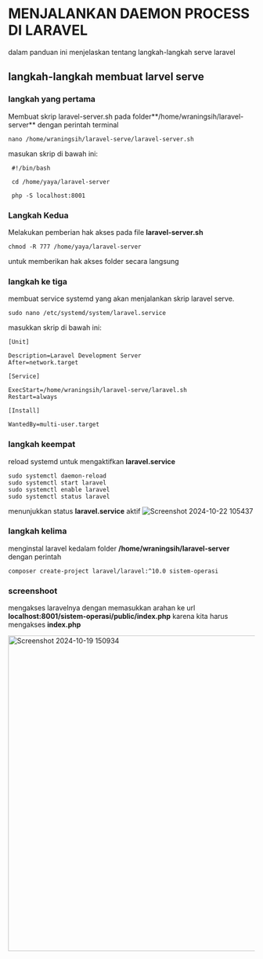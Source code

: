 # MENJALANKAN DAEMON PROCESS DI LARAVEL
 dalam panduan ini menjelaskan tentang langkah-langkah serve laravel

 ## langkah-langkah membuat larvel serve
 ### langkah yang pertama
 Membuat skrip laravel-server.sh pada folder**/home/wraningsih/laravel-server** dengan perintah terminal
  ```
 nano /home/wraningsih/laravel-serve/laravel-server.sh
 ```
masukan skrip di bawah ini:
```
 #!/bin/bash
 
 cd /home/yaya/laravel-server

 php -S localhost:8001
 ```

 ### Langkah Kedua
 Melakukan pemberian hak akses pada file **laravel-server.sh**

 ```
 chmod -R 777 /home/yaya/laravel-server
 ```

untuk memberikan hak akses folder secara langsung

### langkah ke tiga
membuat service systemd yang akan menjalankan skrip laravel serve.
 ```
 sudo nano /etc/systemd/system/laravel.service
 ```
masukkan skrip di bawah ini:
 ```
 [Unit]
 
 Description=Laravel Development Server
 After=network.target
  
 [Service]
 
 ExecStart=/home/wraningsih/laravel-serve/laravel.sh
 Restart=always
  
 [Install]
 
 WantedBy=multi-user.target
 ```
### langkah keempat
reload systemd untuk mengaktifkan **laravel.service**
 ```
 sudo systemctl daemon-reload
 sudo systemctl start laravel
 sudo systemctl enable laravel
 sudo systemctl status laravel
 ```
menunjukkan status **laravel.service** aktif
![Screenshot 2024-10-22 105437](https://github.com/user-attachments/assets/9ae9e2c5-cc03-41bc-bffa-e2ecaf068716)

### langkah kelima
menginstal laravel kedalam folder **/home/wraningsih/laravel-server** dengan perintah
 ```
 composer create-project laravel/laravel:^10.0 sistem-operasi
 ```

### screenshoot
mengakses laravelnya dengan memasukkan arahan ke url  **localhost:8001/sistem-operasi/public/index.php**  karena kita harus mengakses  **index.php**

<img width="643" alt="Screenshot 2024-10-19 150934" src="https://github.com/user-attachments/assets/cecc3a77-52ba-40a6-9659-caa87349963d">
